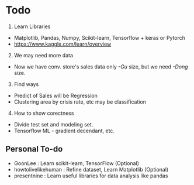 # Todo
1. Learn Libraries

* Matplotlib, Pandas, Numpy, Scikit-learn, Tensorflow + keras or Pytorch
* https://www.kaggle.com/learn/overview

2. We may need more data

* Now we have conv. store's sales data only _-Gu_ size, but we need _-Dong_ size.

3. Find ways

* Predict of Sales will be Regression
* Clustering area by crisis rate, etc may be classification

4. How to show corectness

* Divide test set and modeling set.
* Tensorflow ML - gradient decendant, etc.

## Personal To-do
* GoonLee : Learn scikit-learn, TensorFlow (Optional)
* howtolivelikehuman : Refine dataset, Learn Matplotlib (Optional)
* presentnine : Learn useful libraries for data analysis like pandas
